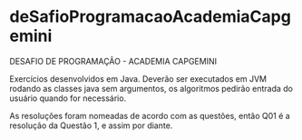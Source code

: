 # deSafioProgramacaoAcademiaCapgemini
DESAFIO DE PROGRAMAÇÃO - ACADEMIA CAPGEMINI

Exercícios desenvolvidos em Java.
Deverão ser executados em JVM rodando as classes java sem argumentos, os algoritmos pedirão entrada do usuário quando for necessário.

As resoluções foram nomeadas de acordo com as questões, então Q01 é a resolução da Questão 1, e assim por diante.
